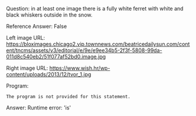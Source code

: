 Question: in at least one image there is a fully white ferret with white and black whiskers outside in the snow.

Reference Answer: False

Left image URL: https://bloximages.chicago2.vip.townnews.com/beatricedailysun.com/content/tncms/assets/v3/editorial/e/9e/e9ee34b5-2f3f-5808-99da-011d8c540eb2/51f077af52bd0.image.jpg

Right image URL: https://www.wish.hr/wp-content/uploads/2013/12/tvor_1.jpg

Program:

```
The program is not provided for this statement.
```
Answer: Runtime error: 'is'

